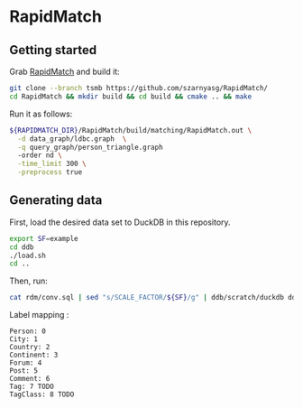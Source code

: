 # RapidMatch

## Getting started

Grab [RapidMatch](https://vldb.org/pvldb/vol14/p176-sun.pdf) and build it:

```bash
git clone --branch tsmb https://github.com/szarnyasg/RapidMatch/
cd RapidMatch && mkdir build && cd build && cmake .. && make
```

Run it as follows:

```bash
${RAPIDMATCH_DIR}/RapidMatch/build/matching/RapidMatch.out \
  -d data_graph/ldbc.graph  \
  -q query_graph/person_triangle.graph
  -order nd \
  -time_limit 300 \
  -preprocess true
```

## Generating data

First, load the desired data set to DuckDB in this repository.

```bash
export SF=example
cd ddb
./load.sh
cd ..
```

Then, run:

```bash
cat rdm/conv.sql | sed "s/SCALE_FACTOR/${SF}/g" | ddb/scratch/duckdb ddb/scratch/ldbc.duckdb
```

Label mapping :
```
Person: 0
City: 1
Country: 2
Continent: 3
Forum: 4
Post: 5
Comment: 6
Tag: 7 TODO
TagClass: 8 TODO
```
